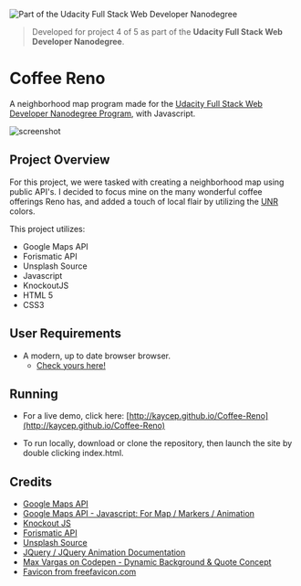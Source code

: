 ![Part of the Udacity Full Stack Web Developer Nanodegree](https://img.shields.io/badge/Udacity-Full%20Stack%20Web%20Developer%20Nanodegree-blue.svg)
> Developed for project 4 of 5 as part of the **Udacity Full Stack Web Developer Nanodegree**.

# Coffee Reno
A neighborhood map program made for the [Udacity Full Stack Web Developer Nanodegree Program](https://www.udacity.com/uconnect/intensive/full-stack-web-developer-nanodegree), with Javascript.

![screenshot](https://i.imgur.com/6ey7suP.png)

## Project Overview

For this project, we were tasked with creating a neighborhood map using public API's. I decided to focus mine on the many wonderful coffee offerings Reno has, and added a touch of local flair by utilizing the [UNR](https://www.unr.edu/) colors.

This project utilizes:

- Google Maps API
- Forismatic API
- Unsplash Source
- Javascript
- KnockoutJS
- HTML 5
- CSS3

## User Requirements
- A modern, up to date browser browser.
  - [Check yours here!](https://www.whatismybrowser.com/)

## Running
- For a live demo, click here: [http://kaycep.github.io/Coffee-Reno](http://kaycep.github.io/Coffee-Reno)

 - To run locally, download or clone the repository, then launch the site by double clicking index.html.

## Credits
- [Google Maps API](https://developers.google.com/maps/)
- [Google Maps API - Javascript: For Map / Markers / Animation](https://developers.google.com/maps/documentation/javascript/)
- [Knockout JS](http://knockoutjs.com/documentation/introduction.html)
- [Forismatic API](https://forismatic.com/en/api/)
- [Unsplash Source](https://source.unsplash.com/)
- [JQuery / JQuery Animation Documentation](http://api.jquery.com/)
- [Max Vargas on Codepen - Dynamic Background & Quote Concept](https://codepen.io/maxslob/pen/bgbOgV) 
- [Favicon from freefavicon.com](https://www.freefavicon.com/freefavicons/objects/iconinfo/cup-big-flat-152-277132.html)
